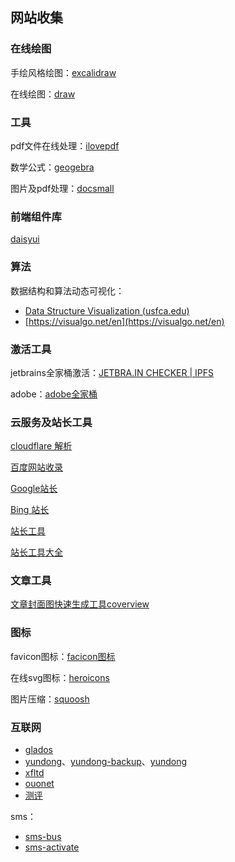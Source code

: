## 网站收集



### 在线绘图

手绘风格绘图：[excalidraw](https://excalidraw.com/)

在线绘图：[draw](https://www.draw.io/)



### 工具

pdf文件在线处理：[ilovepdf](https://www.ilovepdf.com)

数学公式：[geogebra](https://www.geogebra.org/)

图片及pdf处理：[docsmall](https://docsmall.com)


### 前端组件库

[daisyui](https://daisyui.com/)


### 算法

数据结构和算法动态可视化：

- [Data Structure Visualization (usfca.edu)](https://www.cs.usfca.edu/~galles/visualization/Algorithms.html)
- [https://visualgo.net/en](https://visualgo.net/en)



### 激活工具

jetbrains全家桶激活：[JETBRA.IN CHECKER | IPFS](https://3.jetbra.in/)

adobe：[adobe全家桶](https://www.weibo.com/vposy)



### 云服务及站长工具

[cloudflare 解析](https://www.cloudflare.com/)

[百度网站收录](https://ziyuan.baidu.com/linksubmit/url) 

[Google站长](https://search.google.com/search-console) 

[Bing 站长](https://www.bing.com/toolbox/webmaster) 

[站长工具](http://tool.chinaz.com/) 

[站长工具大全](http://tool.lusongsong.com/)


### 文章工具
[文章封面图快速生成工具coverview](https://coverview.vercel.app/)



### 图标

favicon图标：[facicon图标](https://freeware.iconfactory.com/)

在线svg图标：[heroicons](https://heroicons.com/)

图片压缩：[squoosh](https://squoosh.app/)



### 互联网

- [glados](https://glados.rocks/)
- [yundong](https://k-box.vip/)、[yundong-backup](https://www.gw-yd.com/)、[yundong](https://gw-yundong.vip/)
- [xfltd](https://xfltd.org/)
- [ouonet](https://board.ouonet.work/)
- [测评](https://proxy-tz.gitbook.io/tools)

sms：

- [sms-bus](https://sms-bus.com/)
- [sms-activate](https://sms-activate.org/cn)
